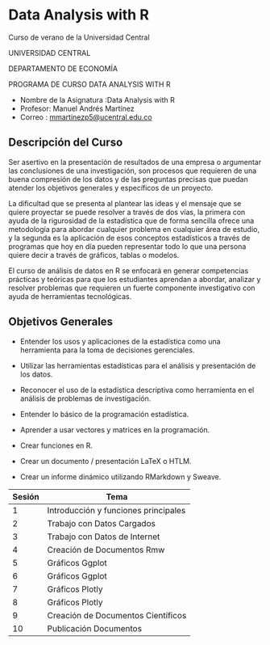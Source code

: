 # Data Analysis with R
Curso de verano de la Universidad Central

UNIVERSIDAD CENTRAL

DEPARTAMENTO DE ECONOMÍA

PROGRAMA DE CURSO DATA ANALYSIS WITH R

* Nombre de la Asignatura :Data Analysis with R
* Profesor: Manuel Andrés Martínez
* Correo : mmartinezp5@ucentral.edu.co
## Descripción del Curso

Ser asertivo en la presentación de resultados de una empresa o argumentar las conclusiones de una investigación,  son procesos que requieren de una buena compresión de los datos y de las preguntas precisas que puedan atender los objetivos generales y específicos de un proyecto. 

La dificultad que se presenta al plantear las ideas y el mensaje que se quiere proyectar se puede resolver a través de dos vías, la primera con ayuda de la rigurosidad de la estadística que de forma sencilla ofrece una metodología para abordar cualquier problema en cualquier área de estudio, y la segunda es la aplicación de esos conceptos estadísticos a través de programas que hoy en día pueden representar todo lo que una persona quiere decir a través de gráficos, tablas o modelos.

El curso de análisis de datos en R se enfocará en generar competencias prácticas y teóricas para que los estudiantes aprendan a abordar, analizar y resolver problemas que requieren un fuerte componente investigativo con ayuda de herramientas tecnológicas. 






## Objetivos Generales

* Entender los usos y aplicaciones de la estadística como una herramienta para la toma de decisiones gerenciales.

* Utilizar  las  herramientas  estadísticas     para  el  análisis  y  presentación  de  los  datos.

* Reconocer  el  uso  de  la  estadística  descriptiva  como  herramienta  en  el  análisis  de problemas de investigación.
* Entender lo básico de la programación estadística.
* Aprender a usar vectores y matrices en la programación.
* Crear funciones en R.
* Crear un documento / presentación LaTeX o HTLM.
* Crear un informe dinámico utilizando RMarkdown y Sweave.



| Sesión | Tema |
| --- | --- |
| 1| Introducción y funciones principales|
| 2 | Trabajo con Datos Cargados |
| 3| Trabajo con Datos de Internet |
| 4 | Creación  de Documentos Rmw|
| 5|Gráficos Ggplot|
| 6 |Gráficos Ggplot|
| 7|Gráficos Plotly |
| 8 |Gráficos Plotly|
| 9| Creación de Documentos Científicos|
| 10 |Publicación Documentos|
